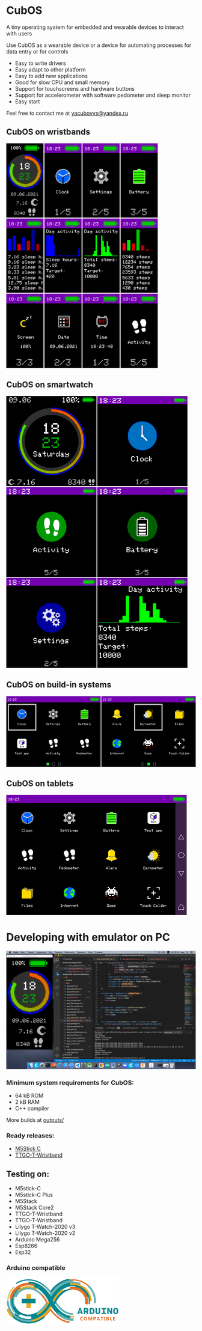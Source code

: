 # CubOS

A tiny operating system for embedded and wearable devices to interact with users

<p>Use CubOS as a wearable device or a device for automating processes for data entry or for controls</p>

* Easy to write drivers
* Easy adapt to other platform
* Easy to add new applications
* Good for slow CPU and small memory
* Support for touchscreens and hardware buttons
* Support for accelerometer with software pedometer and sleep monitor
* Easy start

Feel free to contact me at yacubovvs@yandex.ru

## CubOS on wristbands
<img alt="CubOS watch screenshot" src="documentation/images/screenshots/CubOS_wristband/wristband_preview.png " max-width="500" width="403">

## CubOS on smartwatch
<img alt="CubOS watch screenshot" src="documentation/images/screenshots/CubOS_smartwatch/smartwatch_preview.png " max-width="500">

## CubOS on build-in systems
<img alt="CubOS watch screenshot" src="documentation/images/screenshots/CubOS_buildin/buildin_preview.png " max-width="500">

## CubOS on tablets
<img alt="CubOS watch screenshot" src="documentation/images/screenshots/CubOS_tablet/ss_touchscreen_tablet_2.png" max-width="500">

# Developing with emulator on PC
<img alt="CubOS on PC emulator" src="documentation/images/screenshots/Emulator_on_PC.png" max-width="800">

### Minimum system requirements for CubOS:
* 64 kB ROM
* 2 kB RAM
* С++ compiler

More builds at [outputs/](outputs/)

### Ready releases:
* [M5Stick C](releases/M5StickC/)
* [TTGO-T-Wristband](releases/TTGO_T-Wristband/)

## Testing on:
- M5stick-C
- M5stick-C Plus
- M5Stack
- M5Stack Core2
- TTGO-T-Wristband
- TTGO-T-Wristband
- Lilygo T-Watch-2020 v3
- Lilygo T-Watch-2020 v2
- Arduino Mega256
- Esp8266
- Esp32

### Arduino compatible
<img alt="arduino compatible" src="documentation\images\arduino_compatible.png" width="300">



